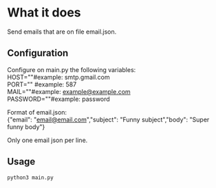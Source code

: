 # What it does

Send emails that are on file email.json.

## Configuration

Configure on main.py the following variables:</br>
    HOST=""#example: smtp.gmail.com</br>
    PORT="" #example: 587</br>
    MAIL=""#example: example@example.com</br>
    PASSWORD=""#example: password</br>

Format of email.json:</br>
    {"email": "email@email.com","subject": "Funny subject","body": "Super funny body"}</br>

Only one email json per line.
## Usage

```
python3 main.py
```
